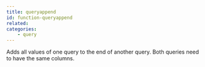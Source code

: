 ```yaml
---
title: queryappend
id: function-queryappend
related:
categories:
    - query
---
```


Adds all values of one query to the end of another query. Both queries need to have the same columns.